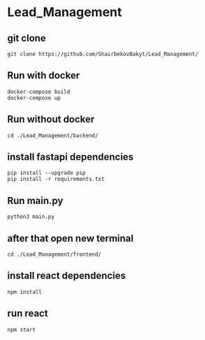 # Lead_Management 
###
###
###

## git clone
```
git clone https://github.com/ShairbekovBakyt/Lead_Management/
```
## Run with docker 
```
docker-compose build
docker-compose up
```

## Run without docker
```
cd ./Lead_Management/backend/
```
## install fastapi dependencies
```
pip install --upgrade pip
pip install -r requirements.txt
```
## Run main.py
```
python3 main.py
```
## after that open new terminal
```
cd ./Lead_Management/frontend/
```
## install react dependencies
```
npm install 
```

## run react 

```
npm start
```
